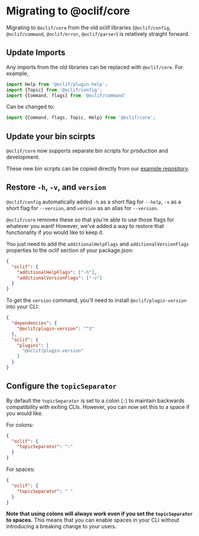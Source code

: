 Migrating to @oclif/core
==============

Migrating to `@oclif/core` from the old oclif libraries (`@oclif/config`, `@oclif/command`, `@oclif/error`, `@oclif/parser`) is relatively straight forward.

## Update Imports

Any imports from the old libraries can be replaced with `@oclif/core`. For example,

```typescript
import Help from '@oclif/plugin-help';
import {Topic} from '@oclif/config';
import {Command, flags} from '@oclif/command'
```

Can be changed to:

```typescript
import {Command, flags, Topic, Help} from '@oclif/core';
```

## Update your bin scirpts

`@oclif/core` now supports separate bin scripts for production and development.

These new bin scripts can be copied directly from our [example repository](https://github.com/oclif/hello-world/tree/main/bin).

## Restore `-h`, `-v`, and `version`

`@oclif/config` automatically added `-h` as a short flag for `--help`, `-v` as a short flag for `--version`, and `version` as an alias for `--version`.

`@oclif/core` removes these so that you're able to use those flags for whatever you want! However, we've added a way to restore that functionality if you would like to keep it.

You just need to add the `additionalHelpFlags` and `additionalVersionFlags` properties to the oclif section of your package.json:

```json
{
  "oclif": {
    "additionalHelpFlags": ["-h"],
    "additionalVersionFlags": ["-v"]
  }
}
```

To get the `version` command, you'll need to install `@oclif/plugin-version` into your CLI:

```json
{
  "dependencies": {
    "@oclif/plugin-version": "^1"
  },
  "oclif": {
    "plugins": [
      "@oclif/plugin-version"
    ]
  }
}
```

## Configure the `topicSeparator`

By default the `topicSeparator` is set to a colon (`:`) to maintain backwards compatibility with exiting CLIs. However, you can now set this to a space if you would like.

For colons:
```json
{
  "oclif": {
    "topicSeparator": ":"
  }
}
```

For spaces:
```json
{
  "oclif": {
    "topicSeparator": " "
  }
}
```

**Note that using colons will always work even if you set the `topicSeparator` to spaces.** This means that you can enable spaces in your CLI without introducing a breaking change to your users.
